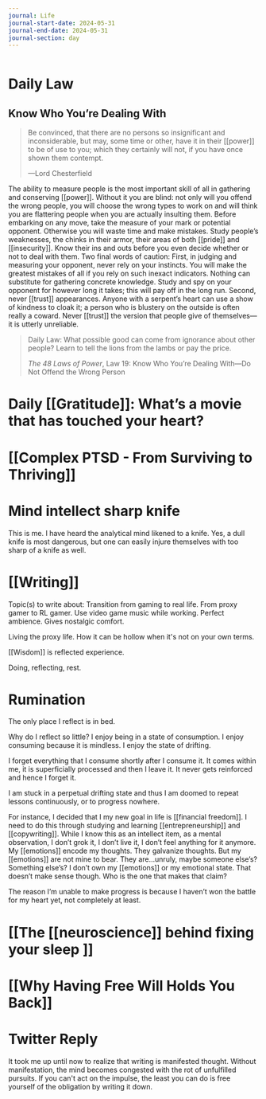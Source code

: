 ```yaml
---
journal: Life
journal-start-date: 2024-05-31
journal-end-date: 2024-05-31
journal-section: day
---
```


```calendar-nav
```

# Daily Law
## Know Who You’re Dealing With

> Be convinced, that there are no persons so insignificant and inconsiderable, but may, some time or other, have it in their [[power]] to be of use to you; which they certainly will not, if you have once shown them contempt.
> 
> —Lord Chesterfield

The ability to measure people is the most important skill of all in gathering and conserving [[power]]. Without it you are blind: not only will you offend the wrong people, you will choose the wrong types to work on and will think you are flattering people when you are actually insulting them. Before embarking on any move, take the measure of your mark or potential opponent. Otherwise you will waste time and make mistakes. Study people’s weaknesses, the chinks in their armor, their areas of both [[pride]] and [[insecurity]]. Know their ins and outs before you even decide whether or not to deal with them. Two final words of caution: First, in judging and measuring your opponent, never rely on your instincts. You will make the greatest mistakes of all if you rely on such inexact indicators. Nothing can substitute for gathering concrete knowledge. Study and spy on your opponent for however long it takes; this will pay off in the long run. Second, never [[trust]] appearances. Anyone with a serpent’s heart can use a show of kindness to cloak it; a person who is blustery on the outside is often really a coward. Never [[trust]] the version that people give of themselves—it is utterly unreliable.

> Daily Law: What possible good can come from ignorance about other people? Learn to tell the lions from the lambs or pay the price.
> 
> _The 48 Laws of Power_, Law 19: Know Who You’re Dealing With—Do Not Offend the Wrong Person

# Daily [[Gratitude]]: What’s a movie that has touched your heart?



# [[Complex PTSD - From Surviving to Thriving]]

# Mind intellect sharp knife

This is me. I have heard the analytical mind likened to a knife. Yes, a dull knife is most dangerous, but one can easily injure themselves with too sharp of a knife as well. 

# [[Writing]]

Topic(s) to write about:
Transition from gaming to real life. From proxy gamer to RL gamer. Use video game music while working. Perfect ambience. Gives nostalgic comfort. 


Living the proxy life. How it can be hollow when it's not on your own terms. 

[[Wisdom]] is reflected experience. 

Doing, reflecting, rest.

# Rumination

The only place I reflect is in bed.

Why do I reflect so little? I enjoy being in a state of consumption. I enjoy consuming because it is mindless. I enjoy the state of drifting.

I forget everything that I consume shortly after I consume it. It comes within me, it is superficially processed and then I leave it. It never gets reinforced and hence I forget it. 

I am stuck in a perpetual drifting state and thus I am doomed to repeat lessons continuously, or to progress nowhere. 

For instance, I decided that I my new goal in life is [[financial freedom]]. I need to do this through studying and learning [[entrepreneurship]] and [[copywriting]]. While I know this as an intellect item, as a mental observation, I don’t grok it, I don’t live it, I don’t feel anything for it anymore. My [[emotions]] encode my thoughts. They galvanize thoughts. But my [[emotions]] are not mine to bear. They are…unruly, maybe someone else’s? Something else’s? I don’t own my [[emotions]] or my emotional state. That doesn’t make sense though. Who is the one that makes that claim?

The reason I’m unable to make progress is because I haven’t won the battle for my heart yet, not completely at least. 


# [[The [[neuroscience]] behind fixing your sleep ]]

# [[Why Having Free Will Holds You Back]]


# Twitter Reply

It took me up until now to realize that writing is manifested thought. Without manifestation, the mind becomes congested with the rot of unfulfilled pursuits. If you can't act on the impulse, the least you can do is free yourself of the obligation by writing it down.